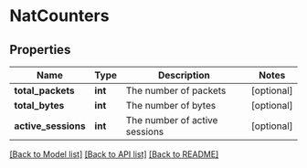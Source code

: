 # NatCounters

## Properties
Name | Type | Description | Notes
------------ | ------------- | ------------- | -------------
**total_packets** | **int** | The number of packets | [optional] 
**total_bytes** | **int** | The number of bytes | [optional] 
**active_sessions** | **int** | The number of active sessions | [optional] 

[[Back to Model list]](../README.md#documentation-for-models) [[Back to API list]](../README.md#documentation-for-api-endpoints) [[Back to README]](../README.md)


